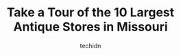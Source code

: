 ---
layout: ampstory
image: https://i0.wp.com/paketmu.com/wp-content/uploads/2023/06/relics-antique-mall-0-in-missouri-1686367573.jpeg?resize=640,853
author: techidn
featured: false
description: Explore the diverse Antique Store scene in Missouri, home to an incredible selection of 10 establishments catering to every taste. Whether youre in search of iconic favorites or undiscovere
title: Take a Tour of the 10 Largest Antique Stores in Missouri
cover:
   title: Take a Tour of the 10 Largest Antique Stores in Missouri
   subtitle: RICKPATE
   background: https://paketmu.com/wp-content/uploads/2023/06/relics-antique-mall-0-in-missouri-1686367573.jpeg

pages: 
 - layout: thirds
   top: <h1>#1 Brass Armadillo Antique Mall - Kansas City</h1>
   bottom: "<p>Wow, just wow.  So many cool and beautiful items.  My daughter and I were here for two hours and didnt even make it through half the store because there was always somet</p>"
   background: https://paketmu.com/wp-content/uploads/2023/06/relics-antique-mall-1-in-missouri-1686367574.jpeg
   backgroundblur: true
 - layout: thirds
   top: <h1>#2 Relics Antique Mall</h1>
   bottom: "<p>This mall is nice place and its very huge. Some of the booths have stuff from 18th century. Staff is very friendly and polite. Must visit if you like antique things. T</p>"
   background: https://paketmu.com/wp-content/uploads/2023/06/relics-antique-mall-2-in-missouri-1686367574.jpeg
   cta:
      link: https://paketmu.com/take-a-tour-of-the-10-largest-antique-stores-in-missouri/
      text: Take a Tour of the 10 Largest Antique Stores in Missouri
 - layout: thirds
   top: <h1>#3 Midway Antique Mall</h1>
   bottom: "<p>Great place to spend a day - and you need a full day to see it all. Hundreds of dealers/booths with a great variety of items, usually at good prices.This is not just an a</p>"
   background: https://paketmu.com/wp-content/uploads/2023/06/relics-antique-mall-3-in-missouri-1686367576.jpeg
   cta:
      link: https://paketmu.com/take-a-tour-of-the-10-largest-antique-stores-in-missouri/
      text: Take a Tour of the 10 Largest Antique Stores in Missouri
 - layout: thirds
   top: <h1>#4 South County Antique Mall</h1>
   bottom: "<p>13208 Tesson Ferry Rd, St. Louis, MO 63128, United States</p>"
   background: https://images.unsplash.com/photo-1567360425618-1594206637d2?ixlib=rb-4.0.3&ixid=MnwxMjA3fDB8MHxwaG90by1wYWdlfHx8fGVufDB8fHx8&auto=format&fit=crop&w=640&h=853&q=80
   cta:
      link: https://paketmu.com/take-a-tour-of-the-10-largest-antique-stores-in-missouri/
      text: Take a Tour of the 10 Largest Antique Stores in Missouri
 - layout: thirds
   top: <h1>#5 River Market Antiques</h1>
   bottom: "<p>115 W 5th St, Kansas City, MO 64105, United States</p>"
   background: https://images.unsplash.com/photo-1615749413727-825b59a857b5?ixlib=rb-4.0.3&ixid=MnwxMjA3fDB8MHxwaG90by1wYWdlfHx8fGVufDB8fHx8&auto=format&fit=crop&w=640&h=853&q=80
   cta:
      link: https://paketmu.com/take-a-tour-of-the-10-largest-antique-stores-in-missouri/
      text: Take a Tour of the 10 Largest Antique Stores in Missouri
 - layout: thirds
   top: <h1>#6 Heartland Antique Mall</h1>
   bottom: "<p>2500 Evergreen Pkwy, Lebanon, MO 65536, United States</p>"
   background: https://images.unsplash.com/photo-1620421680010-0766ff230392?ixlib=rb-4.0.3&ixid=MnwxMjA3fDB8MHxwaG90by1wYWdlfHx8fGVufDB8fHx8&auto=format&fit=crop&w=640&h=853&q=80
   cta:
      link: https://paketmu.com/take-a-tour-of-the-10-largest-antique-stores-in-missouri/
      text: Take a Tour of the 10 Largest Antique Stores in Missouri
 - layout: thirds
   top: <h1>#7 Rangeline Antique Mall</h1>
   bottom: "<p>3421 N Rangeline Rd, Joplin, MO 64801, United States</p>"
   background: https://images.unsplash.com/photo-1546497974-b213c9efb599?ixlib=rb-4.0.3&ixid=MnwxMjA3fDB8MHxwaG90by1wYWdlfHx8fGVufDB8fHx8&auto=format&fit=crop&w=640&h=853&q=80
   cta:
      link: https://paketmu.com/take-a-tour-of-the-10-largest-antique-stores-in-missouri/
      text: Take a Tour of the 10 Largest Antique Stores in Missouri
 - layout: thirds
   middle: Continue reading...
   background: https://images.unsplash.com/photo-1549241520-425e3dfc01cb?ixlib=rb-4.0.3&ixid=MnwxMjA3fDB8MHxwaG90by1wYWdlfHx8fGVufDB8fHx8&auto=format&fit=crop&w=640&h=853&q=80
   cta:
      link: https://paketmu.com/take-a-tour-of-the-10-largest-antique-stores-in-missouri/
      text: Take a Tour of the 10 Largest Antique Stores in Missouri
      
---